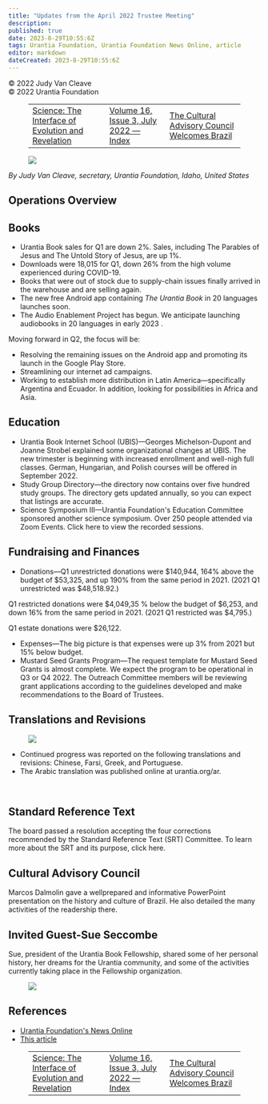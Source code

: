 ```yaml
---
title: "Updates from the April 2022 Trustee Meeting"
description: 
published: true
date: 2023-8-29T10:55:6Z
tags: Urantia Foundation, Urantia Foundation News Online, article
editor: markdown
dateCreated: 2023-8-29T10:55:6Z
---
```


<p class="v-card v-sheet theme--light gray lighten-3 px-2">© 2022 Judy Van Cleave<br>© 2022 Urantia Foundation</p>
<figure class="table chapter-navigator">
  <table>
    <tbody>
      <tr>
        <td>
        <a href="/en/article/Joanne_Strobel/Science_The_Interface_of_Evolution_and_Revelation">
          <span class="mdi mdi-arrow-left-drop-circle"></span><span class="pl-2">Science: The Interface of Evolution and Revelation</span>
        </a>
        </td>
        <td>
        <a href="/en/index/articles_uf_news_online#volume-16-issue-3-july-2022">
          <span class="mdi mdi-book-open-variant"></span><span class="pl-2">Volume 16, Issue 3, July 2022 — Index</span>
        </a>
        </td>
        <td>
        <a href="/en/article/Marcos_Dalmolin/The_Cultural_Advisory_Council_Welcomes_Brazil">
          <span class="pr-2">The Cultural Advisory Council Welcomes Brazil</span><span class="mdi mdi-arrow-right-drop-circle"></span>
        </a>
        </td>
      </tr>
    </tbody>
  </table>
</figure>


<figure id="Figure_1" class="image urantiapedia image-style-align-left">
<img src="/image/article/UF_News_Online/2022_07/025.jpg">
</figure>

_By Judy Van Cleave, secretary, Urantia Foundation, Idaho, United States_
<br style="clear:both;"/>
## Operations Overview

## Books

- Urantia Book sales for Q1 are down 2\%. Sales, including The Parables of Jesus and The Untold Story of Jesus, are up 1\%.
- Downloads were 18,015 for Q1, down 26\% from the high volume experienced during COVID-19.
- Books that were out of stock due to supply-chain issues finally arrived in the warehouse and are selling again.
- The new free Android app containing _The Urantia Book_ in 20 languages launches soon.
- The Audio Enablement Project has begun. We anticipate launching audiobooks in 20 languages in early 2023 .

Moving forward in Q2, the focus will be:

- Resolving the remaining issues on the Android app and promoting its launch in the Google Play Store.
- Streamlining our internet ad campaigns.
- Working to establish more distribution in Latin America—specifically Argentina and Ecuador. In addition, looking for possibilities in Africa and Asia.


## Education

- Urantia Book Internet School (UBIS)—Georges Michelson-Dupont and Joanne Strobel explained some organizational changes at UBIS. The new trimester is beginning with increased enrollment and well-nigh full classes. German, Hungarian, and Polish courses will be offered in September 2022.
- Study Group Directory—the directory now contains over five hundred study groups. The directory gets updated annually, so you can expect that listings are accurate.
- Science Symposium III—Urantia Foundation's Education Committee sponsored another science symposium. Over 250 people attended via Zoom Events. Click here to view the recorded sessions.

## Fundraising and Finances

- Donations—Q1 unrestricted donations were $140,944, 164\% above the budget of $53,325, and up 190\% from the same period in 2021. (2021 Q1 unrestricted was $48,518.92.)

Q1 restricted donations were $4,049,35 \% below the budget of $6,253, and down 16\% from the same period in 2021. (2021 Q1 restricted was $4,795.)

Q1 estate donations were $26,122.

- Expenses—The big picture is that expenses were up 3\% from 2021 but 15\% below budget.
- Mustard Seed Grants Program—The request template for Mustard Seed Grants is almost complete. We expect the program to be operational in Q3 or Q4 2022. The Outreach Committee members will be reviewing grant applications according to the guidelines developed and make recommendations to the Board of Trustees.


## Translations and Revisions

<figure id="Figure_2" class="image urantiapedia image-style-align-right">
<img src="/image/article/UF_News_Online/2022_07/024.jpg">
</figure>

- Continued progress was reported on the following translations and revisions: Chinese, Farsi, Greek, and Portuguese.
- The Arabic translation was published online at urantia.org/ar.
<br style="clear:both;"/>

## Standard Reference Text

The board passed a resolution accepting the four corrections recommended by the Standard Reference Text (SRT) Committee. To learn more about the SRT and its purpose, click here.

## Cultural Advisory Council

Marcos Dalmolin gave a wellprepared and informative PowerPoint presentation on the history and culture of Brazil. He also detailed the many activities of the readership there.

## Invited Guest-Sue Seccombe

Sue, president of the Urantia Book Fellowship, shared some of her personal history, her dreams for the Urantia community, and some of the activities currently taking place in the Fellowship organization.

<figure id="Figure_3" class="image urantiapedia">
<img src="/image/article/UF_News_Online/2022_07/034.jpg">
</figure>


## References

- [Urantia Foundation's News Online](https://www.urantia.org/urantia-foundation/newsletter-pdf-archives)
- [This article](https://www.urantia.org/news/2022-07/updates-april-2022-trustee-meeting)

<figure class="table chapter-navigator">
  <table>
    <tbody>
      <tr>
        <td>
        <a href="/en/article/Joanne_Strobel/Science_The_Interface_of_Evolution_and_Revelation">
          <span class="mdi mdi-arrow-left-drop-circle"></span><span class="pl-2">Science: The Interface of Evolution and Revelation</span>
        </a>
        </td>
        <td>
        <a href="/en/index/articles_uf_news_online#volume-16-issue-3-july-2022">
          <span class="mdi mdi-book-open-variant"></span><span class="pl-2">Volume 16, Issue 3, July 2022 — Index</span>
        </a>
        </td>
        <td>
        <a href="/en/article/Marcos_Dalmolin/The_Cultural_Advisory_Council_Welcomes_Brazil">
          <span class="pr-2">The Cultural Advisory Council Welcomes Brazil</span><span class="mdi mdi-arrow-right-drop-circle"></span>
        </a>
        </td>
      </tr>
    </tbody>
  </table>
</figure>
